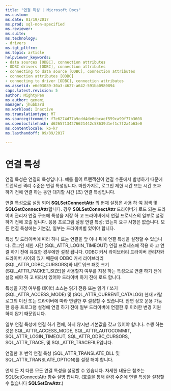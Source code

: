 ```yaml
---
title: "연결 특성 | Microsoft Docs"
ms.custom: 
ms.date: 01/19/2017
ms.prod: sql-non-specified
ms.reviewer: 
ms.suite: 
ms.technology:
- drivers
ms.tgt_pltfrm: 
ms.topic: article
helpviewer_keywords:
- data sources [ODBC], connection attributes
- ODBC drivers [ODBC], connection attributes
- connecting to data source [ODBC], connection attributes
- connection attributes [ODBC]
- connecting to driver [ODBC], connection attributes
ms.assetid: e6d03089-30a3-4627-a642-591ba0980894
caps.latest.revision: 5
author: MightyPen
ms.author: genemi
manager: jhubbard
ms.workload: Inactive
ms.translationtype: MT
ms.sourcegitcommit: f7e6274d77a9cdd4de6cbcaef559ca99f77b3608
ms.openlocfilehash: d62657134276621442c58639d1ef1c7f2a4b63e0
ms.contentlocale: ko-kr
ms.lasthandoff: 09/09/2017

---
```

# <a name="connection-attributes"></a>연결 특성
연결 특성은 연결의 특성입니다. 예를 들어 트랜잭션이 연결 수준에서 발생하기 때문에 트랜잭션 격리 수준은 연결 특성입니다. 마찬가지로, 로그인 제한 시간 또는 시간 초과 하기 전에 연결 하는 동안 대기할 시간 (초) 연결 특성입니다.  
  
 연결 특성으로 설정 되어 **SQLSetConnectAttr** 의 현재 설정은 사용 하 여 검색 및 **SQLGetConnectAttr**합니다. 경우 **SQLSetConnectAttr** 드라이버가 로드 되는 드라이버 관리자 연결 구조에 특성을 저장 하 고 드라이버에서 연결 프로세스의 일부로 설정 하기 전에 호출 됩니다. 응용 프로그램 설정 연결 특성; 있는지 요구 사항은 없습니다. 모든 연결 특성에는 기본값, 일부는 드라이버별 있어야 합니다.  
  
 특성 및 드라이버에 따라 하나 또는 연결을 앞 이나 뒤에 연결 특성을 설정할 수 있습니다. 로그인 제한 시간 (SQL_ATTR_LOGIN_TIMEOUT) 연결 프로세스에 적용 하 고 연결 하기 전에 유효한 경우에만 설정 됩니다. ODBC 커서 라이브러리 드라이버 관리자와 드라이버 사이의 있기 때문에 ODBC 커서 라이브러리 (SQL_ATTR_ODBC_CURSORS)와 네트워크 패킷 크기 (SQL_ATTR_PACKET_SIZE)을 사용할지 여부를 지정 하는 특성으로 연결 하기 전에 설정 해야 하 고 따라서 있어야 드라이버 하기 전에 로드 합니다.  
  
 특성을 지정 여부를 데이터 소스는 읽기 전용 또는 읽기 / 쓰기 (SQL_ATTR_ACCESS_MODE) 및 (SQL_ATTR_CURRENT_CATALOG) 현재 카탈로그의 이전 또는 드라이버에 따라 연결한 후 설정할 수 있습니다. 반면 상호 운용 가능한 응용 프로그램 설정에 연결 하기 전에 일부 드라이버에 연결한 후 이러한 변경 지원 하지 않기 때문입니다.  
  
 일부 연결 특성에 연결 하기 전에, 하지 않지만 기본값을 갖고 있어야 합니다. 수행 하는 것은 SQL_ATTR_ACCESS_MODE, SQL_ATTR_AUTOCOMMIT, SQL_ATTR_LOGIN_TIMEOUT, SQL_ATTR_ODBC_CURSORS, SQL_ATTR_TRACE, 및 SQL_ATTR_TRACEFILE입니다.  
  
 연결한 후 번역 연결 특성 (SQL_ATTR_TRANSLATE_DLL 및 SQL_ATTR_TRANSLATE_OPTION)를 설정 해야 합니다.  
  
 언제 든 지 다른 모든 연결 특성을 설정할 수 있습니다. 자세한 내용은 참조는 [SQLSetConnectAttr](../../../odbc/reference/syntax/sqlsetconnectattr-function.md) 함수 설명 합니다. (호출을 통해 환경 수준에 연결 특성을 설정할 수 없습니다 **SQLSetEnvAttr**.)

